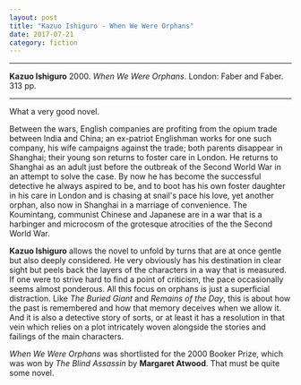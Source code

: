 ```yaml
---
layout: post
title: "Kazuo Ishiguro - When We Were Orphans"
date: 2017-07-21
category: fiction
---
```


***
<b>Kazuo Ishiguro</b> 2000. _When We Were Orphans_. London: Faber and Faber.  313 pp. 

***

What a very good novel.  

Between the wars, English companies are profiting from the opium trade between India and China; an ex-patriot Englishman works for one such company, his wife campaigns against the trade; both parents disappear in Shanghai; their young son returns to foster care in London.  He returns to Shanghai as an adult just before the outbreak of the Second World War in an attempt to solve the case.  By now he has become the successful detective he always aspired to be, and to boot has his own foster daughter in his care in London and is chasing at snail's pace his love, yet another orphan, also now in Shanghai in a marriage of convenience.  The Koumintang, communist Chinese and Japanese are in a war that is a harbinger and microcosm of the grotesque atrocities of the the Second World War.   

**Kazuo Ishiguro** allows the novel to unfold by turns that are at once gentle but also deeply considered.  He very obviously has his destination in clear sight but peels back the layers of the characters in a way that is measured.  If one were to strive hard to find a point of criticism, the pace occasionally seems almost ponderous. All this focus on orphans is just a superficial distraction.  Like _The Buried Giant_ and _Remains of the Day_, this is about how the past is remembered and how that memory deceives when we allow it.  And it is also a detective story of sorts, or at least it has a resolution in that vein which relies on a plot intricately woven alongside the stories and failings of the main characters.

_When We Were Orphans_ was shortlisted for the 2000 Booker Prize, which was won by _The Blind Assassin_ by **Margaret Atwood**.  That must be quite some novel.
